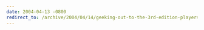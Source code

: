 ```yaml
---
date: 2004-04-13 -0800
redirect_to: /archive/2004/04/14/geeking-out-to-the-3rd-edition-players-handbook.aspx/
---
```

